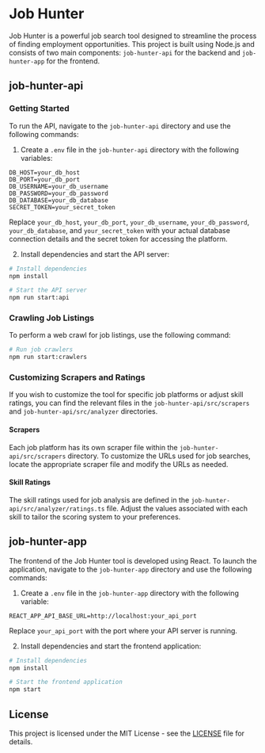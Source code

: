 # Job Hunter

Job Hunter is a powerful job search tool designed to streamline the process of finding employment opportunities. This project is built using Node.js and consists of two main components: `job-hunter-api` for the backend and `job-hunter-app` for the frontend.

## job-hunter-api

### Getting Started

To run the API, navigate to the `job-hunter-api` directory and use the following commands:

1. Create a `.env` file in the `job-hunter-api` directory with the following variables:

```env
DB_HOST=your_db_host
DB_PORT=your_db_port
DB_USERNAME=your_db_username
DB_PASSWORD=your_db_password
DB_DATABASE=your_db_database
SECRET_TOKEN=your_secret_token
```

Replace `your_db_host`, `your_db_port`, `your_db_username`, `your_db_password`, `your_db_database`, and `your_secret_token` with your actual database connection details and the secret token for accessing the platform.

2. Install dependencies and start the API server:

```bash
# Install dependencies
npm install

# Start the API server
npm run start:api
```

### Crawling Job Listings

To perform a web crawl for job listings, use the following command:

```bash
# Run job crawlers
npm run start:crawlers
```

### Customizing Scrapers and Ratings

If you wish to customize the tool for specific job platforms or adjust skill ratings, you can find the relevant files in the `job-hunter-api/src/scrapers` and `job-hunter-api/src/analyzer` directories.

#### Scrapers

Each job platform has its own scraper file within the `job-hunter-api/src/scrapers` directory. To customize the URLs used for job searches, locate the appropriate scraper file and modify the URLs as needed.

#### Skill Ratings

The skill ratings used for job analysis are defined in the `job-hunter-api/src/analyzer/ratings.ts` file. Adjust the values associated with each skill to tailor the scoring system to your preferences.

## job-hunter-app

The frontend of the Job Hunter tool is developed using React. To launch the application, navigate to the `job-hunter-app` directory and use the following commands:

1. Create a `.env` file in the `job-hunter-app` directory with the following variable:

```env
REACT_APP_API_BASE_URL=http://localhost:your_api_port
```

Replace `your_api_port` with the port where your API server is running.

2. Install dependencies and start the frontend application:

```bash
# Install dependencies
npm install

# Start the frontend application
npm start
```

## License

This project is licensed under the MIT License - see the [LICENSE](LICENSE) file for details.